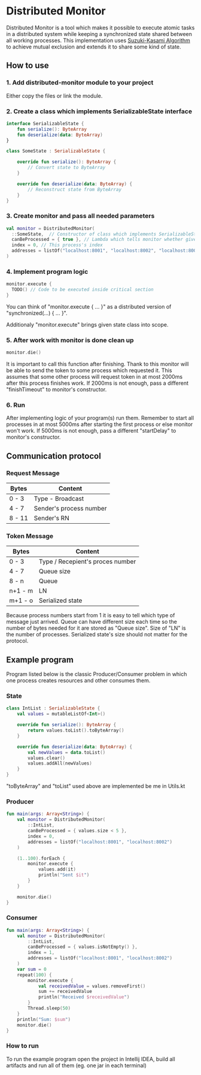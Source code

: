 # Distributed Monitor

Distributed Monitor is a tool which makes it possible to execute atomic tasks in a distributed system while keeping a synchronized state shared between
all working processes. This implementation uses [Suzuki-Kasami Algorithm](https://www.geeksforgeeks.org/suzuki-kasami-algorithm-for-mutual-exclusion-in-distributed-system/) to achieve mutual exclusion and extends it to share some kind of state.

## How to use

### 1. Add distributed-monitor module to your project
Either copy the files or link the module.

### 2. Create a class which implements SerializableState interface

```kotlin
interface SerializableState {
    fun serialize(): ByteArray
    fun deserialize(data: ByteArray)
}
```

```kotlin
class SomeState : SerializableState {

    override fun serialize(): ByteArray {
        // Convert state to ByteArray
    }

    override fun deserialize(data: ByteArray) {
        // Reconstruct state from ByteArray
    }
}
```

### 3. Create monitor and pass all needed parameters

```kotlin
val monitor = DistributedMonitor(
  ::SomeState,  // Constructor of class which implements SerializableState interface
  canBeProcessed = { true }, // Lambda which tells monitor whether given state can be processed by this process
  index = 0, // This process's index
  addresses = listOf("localhost:8001", "localhost:8002", "localhost:8003") // Adresses of all processes which will work together
)
```

### 4. Implement program logic

```kotlin
monitor.execute {
  TODO() // Code to be executed inside critical section
}
```

You can think of "monitor.execute { ... }" as a distributed version of "synchronized(...) { ... }".

Additionaly "monitor.execute" brings given state class into scope.

### 5. After work with monitor is done clean up 

```kotlin
monitor.die()
```

It is important to call this function after finishing. Thank to this monitor will be able to send
the token to some process which requested it. This assumes that some other process will request token in at most
2000ms after this process finishes work. If 2000ms is not enough, pass a different "finishTimeout" to monitor's constructor.

### 6. Run

After implementing logic of your program(s) run them. Remember to start all processes in at most 5000ms after starting the first process
or else monitor won't work. If 5000ms is not enough, pass a different "startDelay" to monitor's constructor.

## Communication protocol

### Request Message
| Bytes  | Content                 |
| ------ | ----------------------- |
| 0 - 3  | Type - Broadcast        |
| 4 - 7  | Sender's process number |
| 8 - 11 | Sender's RN             |

### Token Message
| Bytes   | Content                          |
| ------- | -------------------------------- |
| 0 - 3   | Type / Recepient's proces number |
| 4 - 7   | Queue size                       |
| 8 - n   | Queue                            |
| n+1 - m | LN                               |
| m+1 - o | Serialized state                 |

Because process numbers start from 1 it is easy to tell which type of message just arrived.
Queue can have different size each time so the number of bytes needed for it are stored as "Queue size".
Size of "LN" is the number of processes. Serialized state's size should not matter for the protocol.

## Example program

Program listed below is the classic Producer/Consumer problem in which one process creates resources and other consumes them.

### State

```kotlin
class IntList : SerializableState {
    val values = mutableListOf<Int>()

    override fun serialize(): ByteArray {
        return values.toList().toByteArray()
    }

    override fun deserialize(data: ByteArray) {
        val newValues = data.toList()
        values.clear()
        values.addAll(newValues)
    }
}
```

"toByteArray" and "toList" used above are implemented be me in Utils.kt

### Producer

```kotlin
fun main(args: Array<String>) {
    val monitor = DistributedMonitor(
        ::IntList,
        canBeProcessed = { values.size < 5 },
        index = 0,
        addresses = listOf("localhost:8001", "localhost:8002")
    )

    (1..100).forEach {
        monitor.execute {
            values.add(it)
            println("Sent $it")
        }
    }

    monitor.die()
}
```

### Consumer

```kotlin
fun main(args: Array<String>) {
    val monitor = DistributedMonitor(
        ::IntList,
        canBeProcessed = { values.isNotEmpty() },
        index = 1,
        addresses = listOf("localhost:8001", "localhost:8002")
    )
    var sum = 0
    repeat(100) {
        monitor.execute {
            val receivedValue = values.removeFirst()
            sum += receivedValue
            println("Received $receivedValue")
        }
        Thread.sleep(50)
    }
    println("Sum: $sum")
    monitor.die()
}
```

### How to run

To run the example program open the project in Intellij IDEA, build all artifacts and run all of them (eg. one jar in each terminal)
